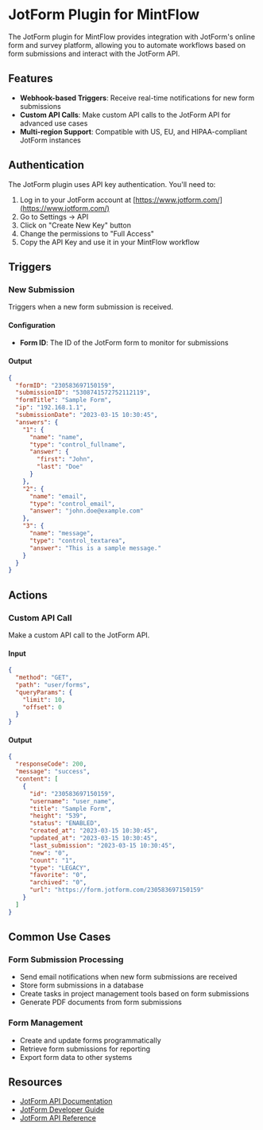 # JotForm Plugin for MintFlow

The JotForm plugin for MintFlow provides integration with JotForm's online form and survey platform, allowing you to automate workflows based on form submissions and interact with the JotForm API.

## Features

- **Webhook-based Triggers**: Receive real-time notifications for new form submissions
- **Custom API Calls**: Make custom API calls to the JotForm API for advanced use cases
- **Multi-region Support**: Compatible with US, EU, and HIPAA-compliant JotForm instances

## Authentication

The JotForm plugin uses API key authentication. You'll need to:

1. Log in to your JotForm account at [https://www.jotform.com/](https://www.jotform.com/)
2. Go to Settings -> API
3. Click on "Create New Key" button
4. Change the permissions to "Full Access"
5. Copy the API Key and use it in your MintFlow workflow

## Triggers

### New Submission

Triggers when a new form submission is received.

#### Configuration

- **Form ID**: The ID of the JotForm form to monitor for submissions

#### Output

```json
{
  "formID": "230583697150159",
  "submissionID": "5308741572752112119",
  "formTitle": "Sample Form",
  "ip": "192.168.1.1",
  "submissionDate": "2023-03-15 10:30:45",
  "answers": {
    "1": {
      "name": "name",
      "type": "control_fullname",
      "answer": {
        "first": "John",
        "last": "Doe"
      }
    },
    "2": {
      "name": "email",
      "type": "control_email",
      "answer": "john.doe@example.com"
    },
    "3": {
      "name": "message",
      "type": "control_textarea",
      "answer": "This is a sample message."
    }
  }
}
```

## Actions

### Custom API Call

Make a custom API call to the JotForm API.

#### Input

```json
{
  "method": "GET",
  "path": "user/forms",
  "queryParams": {
    "limit": 10,
    "offset": 0
  }
}
```

#### Output

```json
{
  "responseCode": 200,
  "message": "success",
  "content": [
    {
      "id": "230583697150159",
      "username": "user_name",
      "title": "Sample Form",
      "height": "539",
      "status": "ENABLED",
      "created_at": "2023-03-15 10:30:45",
      "updated_at": "2023-03-15 10:30:45",
      "last_submission": "2023-03-15 10:30:45",
      "new": "0",
      "count": "1",
      "type": "LEGACY",
      "favorite": "0",
      "archived": "0",
      "url": "https://form.jotform.com/230583697150159"
    }
  ]
}
```

## Common Use Cases

### Form Submission Processing

- Send email notifications when new form submissions are received
- Store form submissions in a database
- Create tasks in project management tools based on form submissions
- Generate PDF documents from form submissions

### Form Management

- Create and update forms programmatically
- Retrieve form submissions for reporting
- Export form data to other systems

## Resources

- [JotForm API Documentation](https://api.jotform.com/docs/)
- [JotForm Developer Guide](https://www.jotform.com/developers/)
- [JotForm API Reference](https://api.jotform.com/docs/api-reference)
